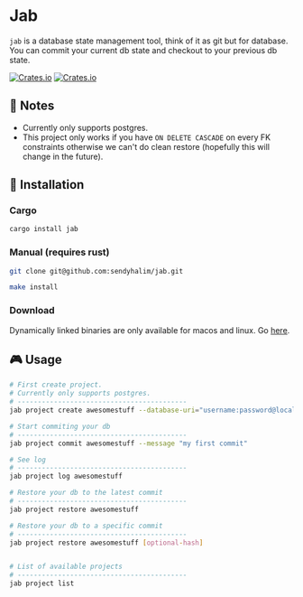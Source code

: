 # Jab
`jab` is a database state management tool, think of it as git but for database. You can commit your current db state and checkout to your previous db state.

[![Crates.io](https://img.shields.io/crates/v/jab)](https://crates.io/crates/jab)
[![Crates.io](https://img.shields.io/crates/l/jab)](./license)

## 📠 Notes
* Currently only supports postgres.
* This project only works if you have `ON DELETE CASCADE` on every FK constraints otherwise we can't do clean restore (hopefully this will change in the future).

## 🔩 Installation
### Cargo
```bash
cargo install jab
```

### Manual (requires rust)
```bash
git clone git@github.com:sendyhalim/jab.git

make install
```

### Download
Dynamically linked binaries are only available for macos and linux. Go [here](https://github.com/sendyhalim/jab/releases/latest).

## 🎮 Usage
```bash
# First create project.
# Currently only supports postgres.
# ------------------------------------------
jab project create awesomestuff --database-uri="username:password@localhost:5433"

# Start commiting your db
# ------------------------------------------
jab project commit awesomestuff --message "my first commit"

# See log
# ------------------------------------------
jab project log awesomestuff

# Restore your db to the latest commit
# ------------------------------------------
jab project restore awesomestuff

# Restore your db to a specific commit
# ------------------------------------------
jab project restore awesomestuff [optional-hash]


# List of available projects
# ------------------------------------------
jab project list
```
